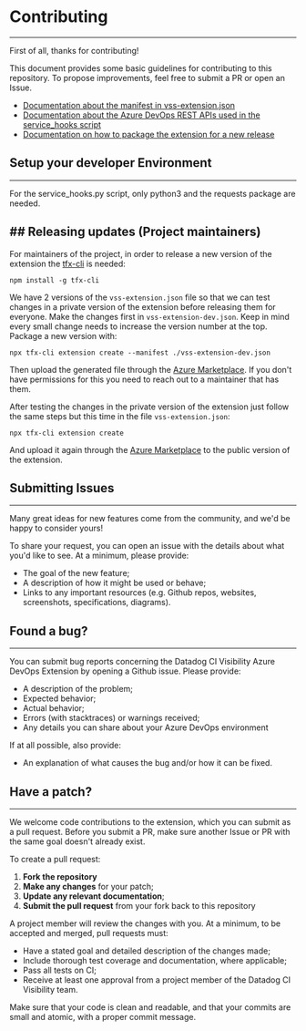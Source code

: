 # Contributing

----------

First of all, thanks for contributing!

This document provides some basic guidelines for contributing to this repository.
To propose improvements, feel free to submit a PR or open an Issue.

- [Documentation about the manifest in vss-extension.json](https://learn.microsoft.com/en-us/azure/devops/extend/develop/add-service-hook?view=azure-devops)
- [Documentation about the Azure DevOps REST APIs used in the service_hooks script](https://learn.microsoft.com/en-us/rest/api/azure/devops/hooks/subscriptions/create)
- [Documentation on how to package the extension for a new release](https://learn.microsoft.com/en-us/azure/devops/extend/publish/overview?toc=%2Fazure%2Fdevops%2Fmarketplace-extensibility%2Ftoc.json&view=azure-devops#package-your-extension) 


## Setup your developer Environment

----------

For the service_hooks.py script, only python3 and the requests package are needed.



## Releasing updates (Project maintainers)
----------


For maintainers of the project, in order to release a new version of the extension the [tfx-cli](https://learn.microsoft.com/en-us/azure/devops/extend/publish/command-line?view=azure-devops#acquire-the-cross-platform-cli-for-azure-devops) is needed: 

```
npm install -g tfx-cli
```

We have 2 versions of the `vss-extension.json` file so that we can test changes in a private version of the extension before releasing them for everyone. Make the changes first in `vss-extension-dev.json`. Keep in mind every small change needs to increase the version number at the top. Package a new version with:

```
npx tfx-cli extension create --manifest ./vss-extension-dev.json
```

Then upload the generated file through the [Azure Marketplace](https://marketplace.visualstudio.com/manage/publishers/datadog). If you don't have permissions for this you need to reach out to a maintainer that has them.

After testing the changes in the private version of the extension just follow the same steps but this time in the file `vss-extension.json`:

```
npx tfx-cli extension create
```

And upload it again through the [Azure Marketplace](https://marketplace.visualstudio.com/manage/publishers/datadog) to the public version of the extension.


## Submitting Issues

----------

Many great ideas for new features come from the community, and we'd be happy to consider yours!

To share your request, you can open an issue
with the details about what you'd like to see. At a minimum, please provide:

- The goal of the new feature;
- A description of how it might be used or behave;
- Links to any important resources (e.g. Github repos, websites, screenshots,
  specifications, diagrams).

## Found a bug?

----------

You can submit bug reports concerning the Datadog CI Visibility Azure DevOps Extension by
opening a Github issue. Please provide:

- A description of the problem;
- Expected behavior;
- Actual behavior;
- Errors (with stacktraces) or warnings received;
- Any details you can share about your Azure DevOps environment

If at all possible, also provide:

- An explanation of what causes the bug and/or how it can be fixed.

## Have a patch?

----------

We welcome code contributions to the extension, which you can submit as a pull request.
Before you submit a PR, make sure another Issue or PR with the same goal doesn't
already exist.

To create a pull request:

1. **Fork the repository**
2. **Make any changes** for your patch;
4. **Update any relevant documentation**;
5. **Submit the pull request** from your fork back to this repository

A project member will review the changes with you. At a minimum, to be accepted and merged, pull
requests must:

- Have a stated goal and detailed description of the changes made;
- Include thorough test coverage and documentation, where applicable;
- Pass all tests on CI;
- Receive at least one approval from a project member of the Datadog CI Visibility team.

Make sure that your code is clean and readable, and that your commits are small and
atomic, with a proper commit message.


